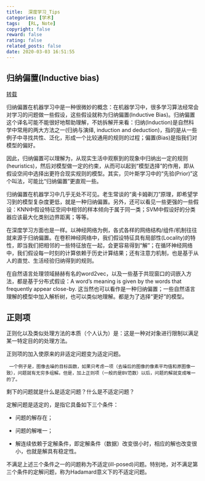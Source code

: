 ```yaml
---
title:  深度学习_Tips
categories: [学术]
tags:   [RL, Note]
copyright: false
reward: false
rating: false
related_posts: false
date: 2020-03-03 16:51:55
---
```



## 归纳偏置(Inductive bias)
[转载](https://www.zhihu.com/question/264264203/answer/830077823)

归纳偏置在机器学习中是一种很微妙的概念：在机器学习中，很多学习算法经常会对学习的问题做一些假设，这些假设就称为归纳偏置(Inductive Bias)。归纳偏置这个译名可能不能很好地帮助理解，不妨拆解开来看：归纳(Induction)是自然科学中常用的两大方法之一(归纳与演绎, induction and deduction)，指的是从一些例子中寻找共性、泛化，形成一个比较通用的规则的过程；偏置(Bias)是指我们对模型的偏好。

因此，归纳偏置可以理解为，从现实生活中观察到的现象中归纳出一定的规则(heuristics)，然后对模型做一定的约束，从而可以起到“模型选择”的作用，即从假设空间中选择出更符合现实规则的模型。其实，贝叶斯学习中的“先验(Prior)”这个叫法，可能比“归纳偏置”更直观一些。

归纳偏置在机器学习中几乎无处不可见。老生常谈的“奥卡姆剃刀”原理，即希望学习到的模型复杂度更低，就是一种归纳偏置。另外，还可以看见一些更强的一些假设：KNN中假设特征空间中相邻的样本倾向于属于同一类；SVM中假设好的分类器应该最大化类别边界距离；等等。

在深度学习方面也是一样。以神经网络为例，各式各样的网络结构/组件/机制往往就来源于归纳偏置。在卷积神经网络中，我们假设特征具有局部性(Locality)的特性，即当我们把相邻的一些特征放在一起，会更容易得到“解”；在循环神经网络中，我们假设每一时刻的计算依赖于历史计算结果；还有注意力机制，也是基于从人的直觉、生活经验归纳得到的规则。

在自然语言处理领域赫赫有名的word2vec，以及一些基于共现窗口的词嵌入方法，都是基于分布式假设：A word’s meaning is given by the words that frequently appear close-by. 这当然也可以看作是一种归纳偏置；一些自然语言理解的模型中加入解析树，也可以类似地理解。都是为了选择“更好”的模型。

## 正则项

正则化以及类似处理方法的本质（个人认为）是：这是一种对对象进行限制以满足某一特定目的的处理方法。

正则项的加入使原来的非适定问题变为适定问题。

     一个例子是，图像去噪的目标函数，如果只考虑一项（去噪后的图像的像素平均值和原图像一致），问题就有无穷多组解。但是，加上正则项（一般的是BV范数）以后，问题的解就变成唯一的了。

剩下的问题就是什么是适定问题？什么是不适定问题？

定解问题是适定的，是指它具备如下三个条件：

 - 问题的解存在；

 - 问题的解唯一；

 - 解连续依赖于定解条件，即定解条件（数据）改变很小时，相应的解也改变很小，也就是解具有稳定性。

 不满足上述三个条件之一的问题称为不适定(ill-posed)问题。特别地，对不满足第三个条件的定解问题，称为Hadamard意义下的不适定问题。


## 